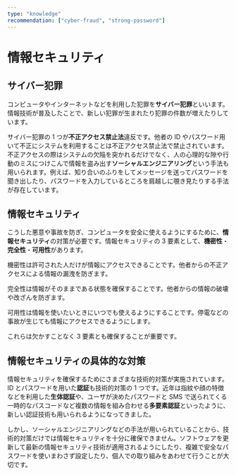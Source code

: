 ```yaml
---
type: "knowledge"
recommendation: ["cyber-fraud", "strong-password"]
---
```


# 情報セキュリティ

## サイバー犯罪

コンピュータやインターネットなどを利用した犯罪を**サイバー犯罪**といいます。情報技術が普及したことで、新しい犯罪が生まれたり犯罪の件数が増えたりしています。

サイバー犯罪の 1 つが**不正アクセス禁止法**違反です。他者の ID やパスワード用いて不正にシステムを利用することは不正アクセス禁止法で禁止されています。不正アクセスの際はシステムの欠陥を突かれるだけでなく、人の心理的な隙や行動のミスにつけこんで情報を盗み出す**ソーシャルエンジニアリング**という手法も用いられます。例えば、知り合いのふりをしてメッセージを送ってパスワードを聞き出したり、パスワードを入力しているところを肩越しに覗き見たりする手法が存在しています。

## 情報セキュリティ

こうした悪意や事故を防ぎ、コンピュータを安全に使えるようにするために、**情報セキュリティ**の対策が必要です。情報セキュリティの 3 要素として、**機密性**・**完全性**・**可用性**があります。

機密性は許可された人だけが情報にアクセスできることです。他者からの不正アクセスによる情報の漏洩を防ぎます。

完全性は情報がそのままである状態を確保することです。他者からの情報の破壊や改ざんを防ぎます。

可用性は情報を使いたいときにいつでも使えるようにすることです。停電などの事故が生じても情報にアクセスできるようにします。

これらは欠かすことなく 3 要素とも確保することが重要です。

## 情報セキュリティの具体的な対策

情報セキュリティを確保するためにさまざまな技術的対策が実施されています。ID とパスワードを用いた**認証**も技術的対策の 1 つです。近年は指紋や顔の特徴などを利用した**生体認証**や、ユーザが決めたパスワードと SMS で送られてくる一時的なパスコードなど複数の情報を組み合わせる**多要素認証**といったように、新しい認証技術も用いられるようになってきました。

しかし、ソーシャルエンジニアリングなどの手法が用いられていることから、技術的対策だけでは情報セキュリティを十分に確保できません。ソフトウェアを更新して最新の情報セキュリティ技術が適用されるようにしたり、複雑で安全なパスワードを使いまわさず設定したり、個人での取り組みをあわせて行うことが大切です。
